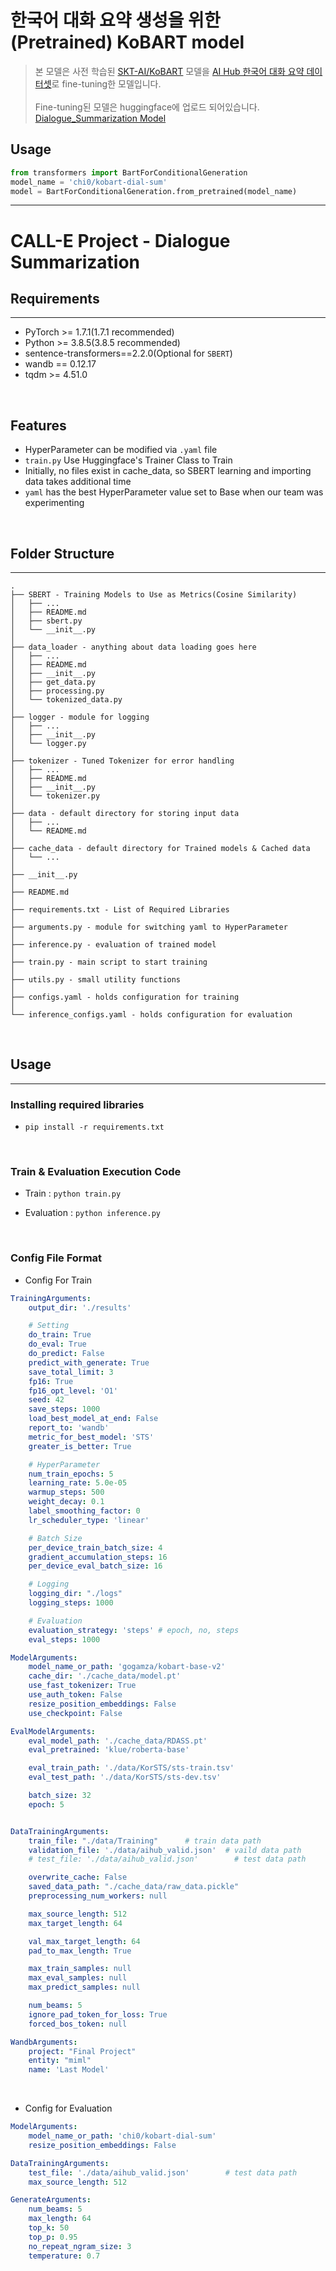 # 한국어 대화 요약 생성을 위한 (Pretrained) KoBART model

>본 모델은 사전 학습된 [SKT-AI/KoBART](https://github.com/SKT-AI/KoBART#release) 모델을 [AI Hub 한국어 대화 요약 데이터셋](https://aihub.or.kr/aidata/30714)로 fine-tuning한 모델입니다. <br><br>
Fine-tuning된 모델은 huggingface에 업로드 되어있습니다.<br>[Dialogue_Summarization Model](https://huggingface.co/chi0/kobart-dial-sum)


## Usage
```python
from transformers import BartForConditionalGeneration
model_name = 'chi0/kobart-dial-sum'
model = BartForConditionalGeneration.from_pretrained(model_name)
```

***

# CALL-E Project - Dialogue Summarization
## Requirements
***
* PyTorch >= 1.7.1(1.7.1 recommended)
* Python >= 3.8.5(3.8.5 recommended)
* sentence-transformers==2.2.0(Optional for `SBERT`)
* wandb == 0.12.17
* tqdm >= 4.51.0

<br>

## Features
* HyperParameter can be modified via `.yaml` file
* `train.py` Use Huggingface's Trainer Class to Train
* Initially, no files exist in cache_data, so SBERT learning and importing data takes additional time
* `yaml` has the best HyperParameter value set to Base when our team was experimenting

<br>

## Folder Structure
***
```
.
├── SBERT - Training Models to Use as Metrics(Cosine Similarity)
│   ├── ...
│   ├── README.md
│   ├── sbert.py
│   └── __init__.py
│
├── data_loader - anything about data loading goes here
│   ├── ...
│   ├── README.md
│   ├── __init__.py
│   ├── get_data.py
│   ├── processing.py
│   └── tokenized_data.py
│
├── logger - module for logging
│   ├── ...
│   ├── __init__.py
│   └── logger.py
│
├── tokenizer - Tuned Tokenizer for error handling
│   ├── ...
│   ├── README.md
│   ├── __init__.py
│   └── tokenizer.py
│
├── data - default directory for storing input data
│   ├── ...
│   └── README.md
│
├── cache_data - default directory for Trained models & Cached data
│   └── ...
│
├── __init__.py
│
├── README.md
│
├── requirements.txt - List of Required Libraries
│
├── arguments.py - module for switching yaml to HyperParameter
│
├── inference.py - evaluation of trained model
│
├── train.py - main script to start training
│
├── utils.py - small utility functions
│
├── configs.yaml - holds configuration for training
│
└── inference_configs.yaml - holds configuration for evaluation

```

<br>

## Usage
***
### Installing required libraries
* `pip install -r requirements.txt`

<br>

### Train & Evaluation Execution Code
* Train : `python train.py`

* Evaluation : `python inference.py`

<br>

### Config File Format
* Config For Train

```yaml
TrainingArguments:
    output_dir: './results'

    # Setting
    do_train: True
    do_eval: True
    do_predict: False
    predict_with_generate: True
    save_total_limit: 3
    fp16: True
    fp16_opt_level: 'O1'
    seed: 42
    save_steps: 1000
    load_best_model_at_end: False
    report_to: 'wandb'
    metric_for_best_model: 'STS'
    greater_is_better: True

    # HyperParameter
    num_train_epochs: 5
    learning_rate: 5.0e-05
    warmup_steps: 500
    weight_decay: 0.1
    label_smoothing_factor: 0
    lr_scheduler_type: 'linear'

    # Batch Size
    per_device_train_batch_size: 4
    gradient_accumulation_steps: 16
    per_device_eval_batch_size: 16

    # Logging
    logging_dir: "./logs"
    logging_steps: 1000

    # Evaluation
    evaluation_strategy: 'steps' # epoch, no, steps
    eval_steps: 1000

ModelArguments:
    model_name_or_path: 'gogamza/kobart-base-v2'
    cache_dir: './cache_data/model.pt'
    use_fast_tokenizer: True
    use_auth_token: False
    resize_position_embeddings: False
    use_checkpoint: False

EvalModelArguments:
    eval_model_path: './cache_data/RDASS.pt'
    eval_pretrained: 'klue/roberta-base'

    eval_train_path: './data/KorSTS/sts-train.tsv'
    eval_test_path: './data/KorSTS/sts-dev.tsv'

    batch_size: 32
    epoch: 5


DataTrainingArguments:
    train_file: "./data/Training"      # train data path
    validation_file: './data/aihub_valid.json'  # vaild data path
    # test_file: './data/aihub_valid.json'        # test data path

    overwrite_cache: False
    saved_data_path: "./cache_data/raw_data.pickle"
    preprocessing_num_workers: null

    max_source_length: 512
    max_target_length: 64

    val_max_target_length: 64
    pad_to_max_length: True

    max_train_samples: null    
    max_eval_samples: null      
    max_predict_samples: null   

    num_beams: 5               
    ignore_pad_token_for_loss: True
    forced_bos_token: null    

WandbArguments:
    project: "Final Project"
    entity: "miml"
    name: 'Last Model'
```

<br>

* Config for Evaluation

```yaml
ModelArguments:
    model_name_or_path: 'chi0/kobart-dial-sum'
    resize_position_embeddings: False

DataTrainingArguments:
    test_file: './data/aihub_valid.json'        # test data path
    max_source_length: 512

GenerateArguments:
    num_beams: 5
    max_length: 64
    top_k: 50
    top_p: 0.95
    no_repeat_ngram_size: 3
    temperature: 0.7
```